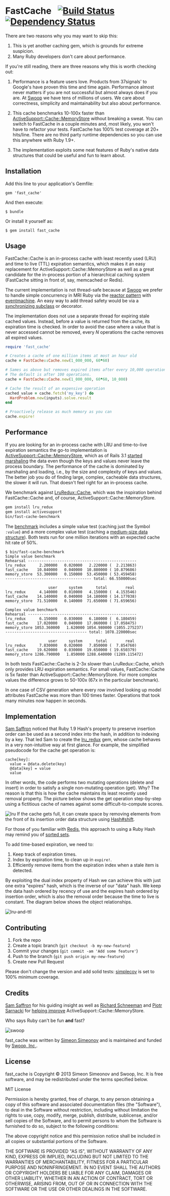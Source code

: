 # FastCache &nbsp; [![Build Status](https://secure.travis-ci.org/swoop-inc/fast_cache.png)](http://travis-ci.org/swoop-inc/fast_cache?branch=master) [![Dependency Status](https://gemnasium.com/swoop-inc/fast_cache.png)](https://gemnasium.com/swoop-inc/fast_cache)


There are two reasons why you may want to skip this:

1. This is yet another caching gem, which is grounds for extreme suspicion.
2. Many Ruby developers don't care about performance.

If you're still reading, there are three reasons why this is worth checking out:

1. Performance is a feature users love. Products from 37signals' to Google's have proven this time and time again. Performance almost never matters if you are not successful but almost always does if you are. At [Swoop](http://swoop.com) we have tens of millions of users. We care about correctness, simplicity and maintainability but also about performance.

2. This cache benchmarks 10-100x faster than [ActiveSupport::Cache::MemoryStore](http://api.rubyonrails.org/classes/ActiveSupport/Cache/MemoryStore.html) without breaking a sweat. You can switch to FastCache in a couple minutes and, most likely, you won't have to refactor your tests. FastCache has 100% test coverage at 20+ hits/line. There are no third party runtime dependencies so you can use this anywhere with Ruby 1.9+.

3. The implementation exploits some neat features of Ruby's native data structures that could be useful and fun to learn about.


## Installation

Add this line to your application's Gemfile:

    gem 'fast_cache'

And then execute:

    $ bundle

Or install it yourself as:

    $ gem install fast_cache


## Usage

FastCache::Cache is an in-process cache with least recently used (LRU) and time to live (TTL) expiration semantics, which makes it an easy replacement for ActiveSupport::Cache::MemoryStore as well as a great candidate for the in-process portion of a hierarchical caching system (FastCache sitting in front of, say, memcached or Redis).

The current implementation is not thread-safe because at [Swoop](http://swoop.com) we prefer to handle simple concurrency in MRI Ruby via the [reactor pattern](http://en.wikipedia.org/wiki/Reactor_pattern) with [eventmachine](https://github.com/eventmachine/eventmachine). An easy way to add thread safety would be via a [synchronizing subclass](https://github.com/SamSaffron/lru_redux/blob/master/lib/lru_redux/thread_safe_cache.rb) or decorator.

The implementation does not use a separate thread for expiring stale cached values. Instead, before a value is returned from the cache, its expiration time is checked. In order to avoid the case where a value that is never accessed cannot be removed, every _N_ operations the cache removes all expired values.

```ruby
require 'fast_cache'

# Creates a cache of one million items at most an hour old
cache = FastCache::Cache.new(1_000_000, 60*60)

# Sames as above but removes expired items after every 10,000 operations.
# The default is after 100 operations.
cache = FastCache::Cache.new(1_000_000, 60*60, 10_000)

# Cache the result of an expensive operation
cached_value = cache.fetch('my_key') do
  HardProblem.new(inputs).solve.result
end

# Proactively release as much memory as you can
cache.expire!
```


## Performance

If you are looking for an in-process cache with LRU and time-to-live expiration semantics the go-to implementation is [ActiveSupport::Cache::MemoryStore](http://api.rubyonrails.org/classes/ActiveSupport/Cache/MemoryStore.html), which as of Rails 3.1 [started marshaling](http://apidock.com/rails/v3.2.13/ActiveSupport/Cache/Entry/value) the data even though the keys and values never leave the process boundary. The performance of the cache is dominated by marshaling and loading, i.e., by the size and complexity of keys and values. The better job you do of finding large, complex, cacheable data structures, the slower it will run. That doesn't feel right for an in-process cache.

We benchmark against [LruRedux::Cache](https://github.com/SamSaffron/lru_redux), which was the inspiration behind FastCache::Cache and, of course, ActiveSupport::Cache::MemoryStore.

```bash
gem install lru_redux
gem install activesupport
bin/fast-cache-benchmark
```

The [benchmark](bin/fast-cache-benchmark) includes a simple value test (caching just the Symbol `:value`) and a more complex value test (caching a [medium-size data structure](bench/caching_sample.json)). Both tests run for one million iterations with an expected cache hit rate of 50%.

```
$ bin/fast-cache-benchmark
Simple value benchmark
Rehearsal ------------------------------------------------
lru_redux      2.200000   0.020000   2.220000 (  2.213863)
fast_cache    10.840000   0.040000  10.880000 ( 10.879686)
memory_store  53.300000   0.150000  53.450000 ( 53.459458)
-------------------------------------- total: 66.550000sec

                   user     system      total        real
lru_redux      4.140000   0.010000   4.150000 (  4.153546)
fast_cache    14.140000   0.040000  14.180000 ( 14.177038)
memory_store  71.510000   0.140000  71.650000 ( 71.659656)

Complex value benchmark
Rehearsal ------------------------------------------------
lru_redux      6.150000   0.030000   6.180000 (  6.180459)
fast_cache    17.020000   0.040000  17.060000 ( 17.058475)
memory_store 1053.360000   1.620000 1054.980000 (1055.275237)
------------------------------------ total: 1078.220000sec

                   user     system      total        real
lru_redux      7.830000   0.020000   7.850000 (  7.854760)
fast_cache    19.620000   0.030000  19.650000 ( 19.650379)
memory_store 1286.790000   1.850000 1288.640000 (1289.115472)
```

In both tests FastCache::Cache is 2-3x slower than LruRedux::Cache, which only provides LRU expiration semantics. For small values, FastCache::Cache is 5x faster than ActiveSupport::Cache::MemoryStore. For more complex values the difference grows to 50-100x (67x in the particular benchmark).

In one case of CSV generation where every row involved looking up model attributes FastCache was more than 100 times faster. Operations that took many minutes now happen in seconds.


## Implementation

[Sam Saffron](https://github.com/SamSaffron) noticed that Ruby 1.9 Hash's property to preserve insertion order can be used as a second index into the hash, in addition to indexing by a key.  That led Sam to create the [lru_redux](https://github.com/SamSaffron/lru_redux) gem, whose cache behaves in a very non-intuitive way at first glance. For example, the simplified pseudocode for the cache get operation is:

```
cache[key]:
  value = @data.delete(key)
  @data[key] = value
  value
```

In other words, the code performs two mutating operations (delete and insert) in order to satisfy a single non-mutating operation (get). Why? The reason is that this is how the cache maintains its least recently used removal property. The picture below shows the get operation step-by-step using a fictitious cache of names against some difficult-to-compute scores.

![lru](https://www.lucidchart.com/publicSegments/view/525be92f-6034-40f7-b3b6-377d0a005604/image.png)
If the cache gets full, it can create space by removing elements from the front of its insertion order data structure using [Hash#shift](http://www.ruby-doc.org/core-2.0.0/Hash.html#method-i-shift).

For those of you familiar with [Redis](http://redis.io), this approach to using a Ruby Hash may remind you of [sorted sets](http://redis.io/commands#sorted_set).

To add time-based expiration, we need to:

1. Keep track of expiration times.
2. Index by expiration time, to clean up in `expire!`.
3. Efficiently remove items from the expiration index when a stale item is detected.

By exploiting the dual index property of Hash we can achieve this with just one extra "expires" hash, which is the inverse of our "data" hash. We keep the data hash ordered by recency of use and the expires hash ordered by insertion order, which is also the removal order because the time to live is constant. The diagram below shows the object relationships.

![lru-and-ttl](https://www.lucidchart.com/publicSegments/view/525c994d-5b2c-48d3-aaf6-3fcb0a00d3e5/image.png)


## Contributing

1. Fork the repo
2. Create a topic branch (`git checkout -b my-new-feature`)
4. Commit your changes (`git commit -am 'Add some feature'`)
5. Push to the branch (`git push origin my-new-feature`)
6. Create new Pull Request

Please don't change the version and add solid tests: [simplecov](https://github.com/colszowka/simplecov) is set to 100% minimum coverage.


## Credits

[Sam Saffron](https://github.com/SamSaffron) for his guiding insight as well as [Richard Schneeman](https://github.com/schneems) and [Piotr Sarnacki](https://github.com/drogus) for [helping improve](https://github.com/rails/rails/issues/11512) ActiveSupport::Cache::MemoryStore.

Who says Ruby can't be fun **and** fast?

![swoop](http://blog.swoop.com/Portals/160747/images/logo1.png)

fast_cache was written by [Simeon Simeonov](https://github.com/ssimeonov) and is maintained and funded by [Swoop, Inc,](http://swoop.com).

License
-------

fast_cache is Copyright © 2013 Simeon Simeonov and Swoop, Inc. It is free software, and may be redistributed under the terms specified below.

MIT License

Permission is hereby granted, free of charge, to any person obtaining
a copy of this software and associated documentation files (the
"Software"), to deal in the Software without restriction, including
without limitation the rights to use, copy, modify, merge, publish,
distribute, sublicense, and/or sell copies of the Software, and to
permit persons to whom the Software is furnished to do so, subject to
the following conditions:

The above copyright notice and this permission notice shall be
included in all copies or substantial portions of the Software.

THE SOFTWARE IS PROVIDED "AS IS", WITHOUT WARRANTY OF ANY KIND,
EXPRESS OR IMPLIED, INCLUDING BUT NOT LIMITED TO THE WARRANTIES OF
MERCHANTABILITY, FITNESS FOR A PARTICULAR PURPOSE AND
NONINFRINGEMENT. IN NO EVENT SHALL THE AUTHORS OR COPYRIGHT HOLDERS BE
LIABLE FOR ANY CLAIM, DAMAGES OR OTHER LIABILITY, WHETHER IN AN ACTION
OF CONTRACT, TORT OR OTHERWISE, ARISING FROM, OUT OF OR IN CONNECTION
WITH THE SOFTWARE OR THE USE OR OTHER DEALINGS IN THE SOFTWARE.
